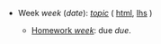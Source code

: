 * Week $week$ ($date$): [$topic$](lectures/$name$.html)
  ( [html](lectures/$name$.html), [lhs](lectures/$name$.lhs) )

    * [Homework $week$](hw/$name$.pdf): due $due$.

